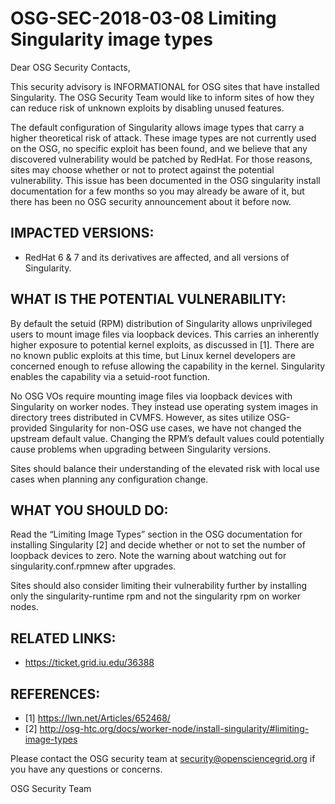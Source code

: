 # OSG-SEC-2018-03-08 Limiting Singularity image types

Dear OSG Security Contacts,

This security advisory is INFORMATIONAL for OSG sites that have installed Singularity. The OSG Security Team would like to inform sites of how they can reduce risk of unknown exploits by disabling unused features.

The default configuration of Singularity allows image types that carry a higher theoretical risk of attack. These image types are not currently used on the OSG, no specific exploit has been found, and we believe that any discovered vulnerability would be patched by RedHat. For those reasons, sites may choose whether or not to protect against the potential vulnerability. This issue has been documented in the OSG singularity install documentation for a few months so you may already be aware of it, but there has been no OSG security announcement about it before now.

## IMPACTED VERSIONS:
- RedHat 6 & 7 and its derivatives are affected, and all versions of Singularity.

## WHAT IS THE POTENTIAL VULNERABILITY:
By default the setuid (RPM) distribution of Singularity allows unprivileged users to mount image files via loopback devices. This carries an inherently higher exposure to potential kernel exploits, as discussed in [1]. There are no known public exploits at this time, but Linux kernel developers are concerned enough to refuse allowing the capability in the kernel. Singularity enables the capability via a setuid-root function.

No OSG VOs require mounting image files via loopback devices with Singularity on worker nodes. They instead use operating system images in directory trees distributed in CVMFS.  However, as sites utilize OSG-provided Singularity for non-OSG use cases, we have not changed the upstream default value. Changing the RPM’s default values could potentially cause problems when upgrading between Singularity versions.

Sites should balance their understanding of the elevated risk with local use cases when planning any configuration change.

## WHAT YOU SHOULD DO:
Read the “Limiting Image Types” section in the OSG documentation for installing Singularity [2] and decide whether or not to set the number of loopback devices to zero. Note the warning about watching out for singularity.conf.rpmnew after upgrades.

Sites should also consider limiting their vulnerability further by installing only the singularity-runtime rpm and not the singularity rpm on worker nodes.

## RELATED LINKS:
- https://ticket.grid.iu.edu/36388

## REFERENCES:
- [1] https://lwn.net/Articles/652468/
- [2] http://osg-htc.org/docs/worker-node/install-singularity/#limiting-image-types

Please contact the OSG security team at security@opensciencegrid.org if you have any questions or concerns. 

OSG Security Team
